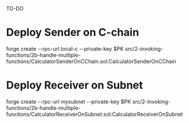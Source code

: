 TO-DO

# Deploy Sender on C-chain
forge create --rpc-url local-c --private-key $PK src/2-invoking-functions/2b-handle-multiple-functions/CalculatorSenderOnCChain.sol:CalculatorSenderOnCChain


# Deploy Receiver on Subnet
forge create --rpc-url mysubnet --private-key $PK src/2-invoking-functions/2b-handle-multiple-functions/CalculatorReceiverOnSubnet.sol:CalculatorReceiverOnSubnet
